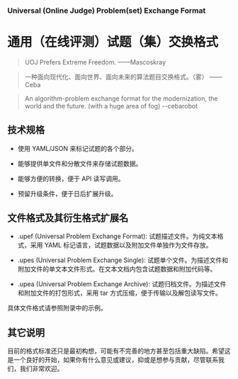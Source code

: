 ### Universal (Online Judge) Problem(set) Exchange Format
# 通用（在线评测）试题（集）交换格式

> UOJ Prefers Extreme Freedom.  ——Mascoskray

> 一种面向现代化、面向世界、面向未来的算法题目交换格式。（雾） ——Ceba

> An algorithm-problem exchange format for the modernization, the world and the future. (with a huge area of fog)   --cebarobot


## 技术规格

 * 使用 YAML/JSON 来标记试题的各个部分。
  
 * 能够提供单文件和分散文件来存储试题数据。
  
 * 能够方便的转换，便于 API 读写调用。
  
 * 预留升级条件，便于日后扩展升级。

## 文件格式及其衍生格式扩展名

 - .upef (Universal Problem Exchange Format): 试题描述文件。为纯文本格式，采用 YAML 标记语言，试题数据以及附加文件单独作为文件存放。
  
 - .upes (Universal Problem Exchange Single): 试题单个文件。为描述文件和附加文件的单文本文件形式。在文本文档内包含试题数据和附加代码等。
  
 - .upea (Universal Problem Exchange Archive): 试题归档文件。为描述文件和附加文件的打包形式，采用 tar 方式压缩，便于传输以及解包读写文件。
  
 具体文件格式请参照附录中的示例。
  
## 其它说明

目前的格式标准还只是最初构想，可能有不完善的地方甚至包括重大缺陷。希望这是一个良好的开始，如果你有什么意见或建议，抑或是想参与贡献，尽管联系我们，我们非常欢迎。
